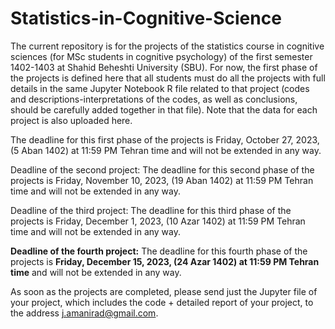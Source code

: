 # Statistics-in-Cognitive-Science

The current repository is for the projects of the statistics course in cognitive sciences (for MSc students in cognitive psychology) of the first semester 1402-1403 at Shahid Beheshti University (SBU). For now, the first phase of the projects is defined here that all students must do all the projects with full details in the same Jupyter Notebook R file related to that project (codes and descriptions-interpretations of the codes, as well as conclusions, should be carefully added together in that file). Note that the data for each project is also uploaded here.

The deadline for this first phase of the projects is Friday, October 27, 2023, (5 Aban 1402) at 11:59 PM Tehran time and will not be extended in any way.

Deadline of the second project: The deadline for this second phase of the projects is Friday, November 10, 2023, (19 Aban 1402) at 11:59 PM Tehran time and will not be extended in any way. 

Deadline of the third project: The deadline for this third phase of the projects is Friday, December 1, 2023, (10 Azar 1402) at 11:59 PM Tehran time and will not be extended in any way. 

**Deadline of the fourth project:** The deadline for this fourth phase of the projects is **Friday, December 15, 2023, (24 Azar 1402) at 11:59 PM Tehran time** and will not be extended in any way. 


As soon as the projects are completed, please send just the Jupyter file of your project, which includes the code + detailed report of your project, to the address j.amanirad@gmail.com.

